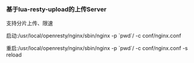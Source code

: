 ### 基于lua-resty-upload的上传Server

支持分片上传、限速

启动:/usr/local/openresty/nginx/sbin/nginx -p \`pwd\`/ -c conf/nginx.conf

重启:/usr/local/openresty/nginx/sbin/nginx -p \`pwd\`/ -c conf/nginx.conf -s reload
